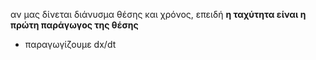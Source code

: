 αν μας δίνεται διάνυσμα θέσης και χρόνος, επειδή **η ταχύτητα είναι η πρώτη παράγωγος της θέσης** 
- παραγωγίζουμε dx/dt